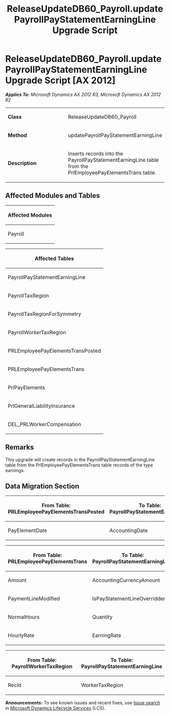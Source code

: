 ﻿---
title: ReleaseUpdateDB60_Payroll.updatePayrollPayStatementEarningLine Upgrade Script
TOCTitle: ReleaseUpdateDB60_Payroll.updatePayrollPayStatementEarningLine Upgrade Script
ms:assetid: d23f2a0c-88a5-1e47-9943-a74b6c59f34a
ms:mtpsurl: https://msdn.microsoft.com/en-us/library/JJ686974(v=AX.60)
ms:contentKeyID: 49711424
ms.date: 05/18/2015
mtps_version: v=AX.60
---

# ReleaseUpdateDB60\_Payroll.updatePayrollPayStatementEarningLine Upgrade Script [AX 2012]


_**Applies To:** Microsoft Dynamics AX 2012 R3, Microsoft Dynamics AX 2012 R2_

<table>
<colgroup>
<col style="width: 50%" />
<col style="width: 50%" />
</colgroup>
<tbody>
<tr class="odd">
<td><p><strong>Class</strong></p></td>
<td><p>ReleaseUpdateDB60_Payroll</p></td>
</tr>
<tr class="even">
<td><p><strong>Method</strong></p></td>
<td><p>updatePayrollPayStatementEarningLine</p></td>
</tr>
<tr class="odd">
<td><p><strong>Description</strong></p></td>
<td><p>Inserts records into the PayrollPayStatementEarningLine table from the PrlEmployeePayElementsTrans table.</p></td>
</tr>
</tbody>
</table>


## Affected Modules and Tables

<table>
<colgroup>
<col style="width: 100%" />
</colgroup>
<thead>
<tr class="header">
<th><p>Affected Modules</p></th>
</tr>
</thead>
<tbody>
<tr class="odd">
<td><p>Payroll</p></td>
</tr>
</tbody>
</table>


<table>
<colgroup>
<col style="width: 100%" />
</colgroup>
<thead>
<tr class="header">
<th><p>Affected Tables</p></th>
</tr>
</thead>
<tbody>
<tr class="odd">
<td><p>PayrollPayStatementEarningLine</p></td>
</tr>
<tr class="even">
<td><p>PayrollTaxRegion</p></td>
</tr>
<tr class="odd">
<td><p>PayrollTaxRegionForSymmetry</p></td>
</tr>
<tr class="even">
<td><p>PayrollWorkerTaxRegion</p></td>
</tr>
<tr class="odd">
<td><p>PRLEmployeePayElementsTransPosted</p></td>
</tr>
<tr class="even">
<td><p>PRLEmployeePayElementsTrans</p></td>
</tr>
<tr class="odd">
<td><p>PrlPayElements</p></td>
</tr>
<tr class="even">
<td><p>PrlGeneralLiabilityInsurance</p></td>
</tr>
<tr class="odd">
<td><p>DEL_PRLWorkerCompensation</p></td>
</tr>
</tbody>
</table>


## Remarks

This upgrade will create records in the PayrollPayStatementEarningLine table from the PrlEmployeePayElementsTrans table records of the type earnings.

## Data Migration Section

<table>
<colgroup>
<col style="width: 50%" />
<col style="width: 50%" />
</colgroup>
<thead>
<tr class="header">
<th><p>From Table: PRLEmployeePayElementsTransPosted</p></th>
<th><p>To Table: PayrollPayStatementEarningLine</p></th>
</tr>
</thead>
<tbody>
<tr class="odd">
<td><p>PayElementDate</p></td>
<td><p>AccountingDate</p></td>
</tr>
</tbody>
</table>


<table>
<colgroup>
<col style="width: 50%" />
<col style="width: 50%" />
</colgroup>
<thead>
<tr class="header">
<th><p>From Table: PRLEmployeePayElementsTrans</p></th>
<th><p>To Table: PayrollPayStatementEarningLine</p></th>
</tr>
</thead>
<tbody>
<tr class="odd">
<td><p>Amount</p></td>
<td><p>AccountingCurrencyAmount</p></td>
</tr>
<tr class="even">
<td><p>PaymentLineModified</p></td>
<td><p>IsPayStatementLineOverridden</p></td>
</tr>
<tr class="odd">
<td><p>NormalHours</p></td>
<td><p>Quantity</p></td>
</tr>
<tr class="even">
<td><p>HourlyRate</p></td>
<td><p>EarningRate</p></td>
</tr>
</tbody>
</table>


<table>
<colgroup>
<col style="width: 50%" />
<col style="width: 50%" />
</colgroup>
<thead>
<tr class="header">
<th><p>From Table: PayrollWorkerTaxRegion</p></th>
<th><p>To Table: PayrollPayStatementEarningLine</p></th>
</tr>
</thead>
<tbody>
<tr class="odd">
<td><p>RecId</p></td>
<td><p>WorkerTaxRegion</p></td>
</tr>
</tbody>
</table>

  
**Announcements:** To see known issues and recent fixes, use [Issue search](http://go.microsoft.com/fwlink/?linkid=389258) in [Microsoft Dynamics Lifecycle Services](http://go.microsoft.com/fwlink/?linkid=306505) (LCS).

